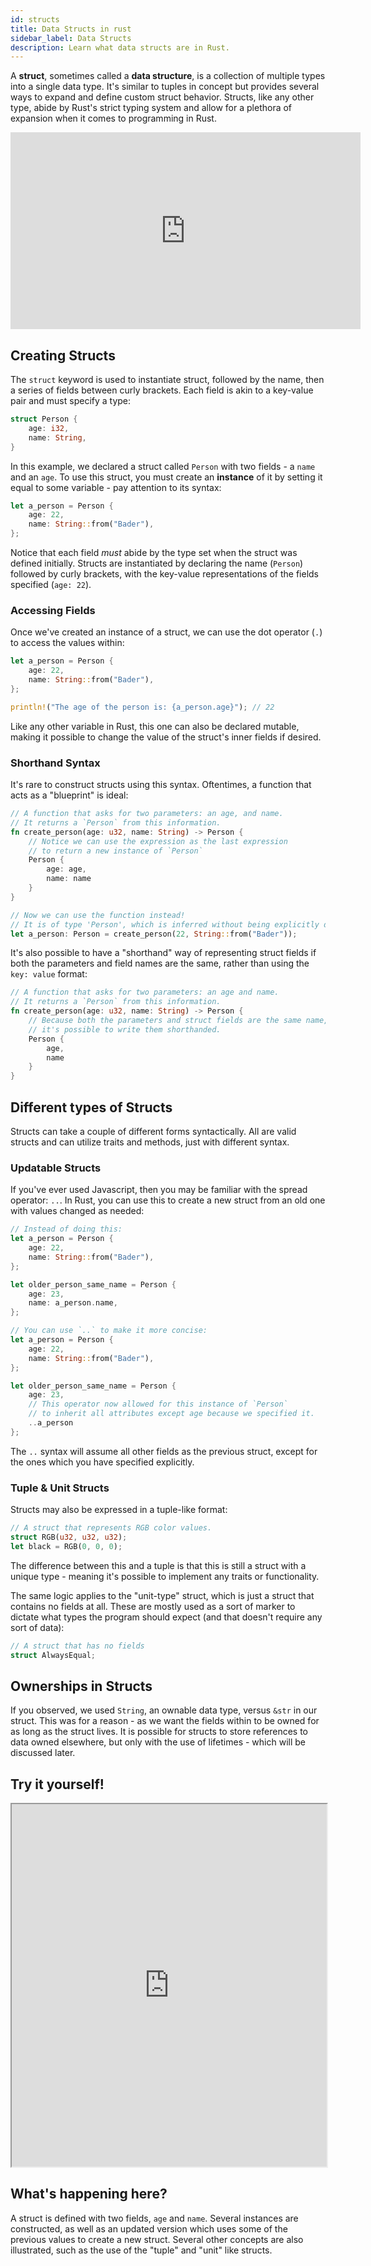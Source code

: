 ```yaml
---
id: structs
title: Data Structs in rust
sidebar_label: Data Structs
description: Learn what data structs are in Rust.
---
```


A **struct**, sometimes called a **data structure**, is a collection of multiple types into a single
data type. It's similar to tuples in concept but provides several ways to expand and define custom
struct behavior. Structs, like any other type, abide by Rust's strict typing system and allow for a
plethora of expansion when it comes to programming in Rust.

<iframe width="560" height="315" src="https://www.youtube.com/embed/RBjaBImXdoA?si=JB2WrDygv_1ziBtn" title="YouTube video player" frameborder="0" allow="accelerometer; autoplay; clipboard-write; encrypted-media; gyroscope; picture-in-picture; web-share" allowfullscreen></iframe>

## Creating Structs

The `struct` keyword is used to instantiate struct, followed by the name, then a series of fields
between curly brackets. Each field is akin to a key-value pair and must specify a type:

```rust
struct Person {
    age: i32,
    name: String,
}
```

In this example, we declared a struct called `Person` with two fields - a `name` and an `age`. To
use this struct, you must create an **instance** of it by setting it equal to some variable - pay
attention to its syntax:

```rust
let a_person = Person {
    age: 22,
    name: String::from("Bader"),
};
```

Notice that each field _must_ abide by the type set when the struct was defined initially. Structs
are instantiated by declaring the name (`Person`) followed by curly brackets, with the key-value
representations of the fields specified (`age: 22`).

### Accessing Fields

Once we've created an instance of a struct, we can use the dot operator (`.`) to access the values
within:

```rust
let a_person = Person {
    age: 22,
    name: String::from("Bader"),
};

println!("The age of the person is: {a_person.age}"); // 22
```

Like any other variable in Rust, this one can also be declared mutable, making it possible to change
the value of the struct's inner fields if desired.

### Shorthand Syntax

It's rare to construct structs using this syntax. Oftentimes, a function that acts as a "blueprint"
is ideal:

```rust
// A function that asks for two parameters: an age, and name.
// It returns a `Person` from this information.
fn create_person(age: u32, name: String) -> Person {
    // Notice we can use the expression as the last expression
    // to return a new instance of `Person`
    Person {
        age: age,
        name: name
    }
}

// Now we can use the function instead!
// It is of type 'Person', which is inferred without being explicitly defined.
let a_person: Person = create_person(22, String::from("Bader"));
```

It's also possible to have a "shorthand" way of representing struct fields if both the parameters
and field names are the same, rather than using the `key: value` format:

```rust
// A function that asks for two parameters: an age and name.
// It returns a `Person` from this information.
fn create_person(age: u32, name: String) -> Person {
    // Because both the parameters and struct fields are the same name,
    // it's possible to write them shorthanded.
    Person {
        age,
        name
    }
}
```

## Different types of Structs

Structs can take a couple of different forms syntactically. All are valid structs and can utilize
traits and methods, just with different syntax.

### Updatable Structs

If you've ever used Javascript, then you may be familiar with the spread operator: `..`. In Rust,
you can use this to create a new struct from an old one with values changed as needed:

```rust
// Instead of doing this:
let a_person = Person {
    age: 22,
    name: String::from("Bader"),
};

let older_person_same_name = Person {
    age: 23,
    name: a_person.name,
};

// You can use `..` to make it more concise:
let a_person = Person {
    age: 22,
    name: String::from("Bader"),
};

let older_person_same_name = Person {
    age: 23,
    // This operator now allowed for this instance of `Person`
    // to inherit all attributes except age because we specified it.
    ..a_person
};
```

The `..` syntax will assume all other fields as the previous struct, except for the ones which you
have specified explicitly.

### Tuple & Unit Structs

Structs may also be expressed in a tuple-like format:

```rust
// A struct that represents RGB color values.
struct RGB(u32, u32, u32);
let black = RGB(0, 0, 0);
```

The difference between this and a tuple is that this is still a struct with a unique type - meaning
it's possible to implement any traits or functionality.

The same logic applies to the "unit-type" struct, which is just a struct that contains no fields at
all. These are mostly used as a sort of marker to dictate what types the program should expect (and
that doesn't require any sort of data):

```rust
// A struct that has no fields
struct AlwaysEqual;
```

## Ownerships in Structs

If you observed, we used `String`, an ownable data type, versus `&str` in our struct. This was for a
reason - as we want the fields within to be owned for as long as the struct lives. It is possible
for structs to store references to data owned elsewhere, but only with the use of lifetimes - which
will be discussed later.

## Try it yourself!

<iframe width="100%" height="580" src="https://play.rust-lang.org/?version=stable&mode=debug&edition=2021&code=%2F%2F+Defining+a+struct+that+represents+a+Person%0Astruct+Person+%7B%0A++++age%3A+u32%2C%0A++++name%3A+String%2C%0A%7D%0A%0A%2F%2F+Example+of+a+%22tuple-like%22+struct%0Astruct+RGB%28u32%2C+u32%2C+u32%29%3B%0A%0A%2F%2F+A+%22unit-type%22+struct%2C+which+has+no+fields%0Astruct+AlwaysEqual%3B%0A%0A%2F%2F+A+function+that+asks+for+two+parameters%3A+an+age%2C+and+name.%0A%2F%2F+It+returns+a+%60Person%60+from+this+information.%0Afn+create_person%28age%3A+u32%2C+name%3A+String%29+-%3E+Person+%7B%0A++++%2F%2F+Notice+we+can+use+the+expression+as+the+last+expression%0A++++%2F%2F+to+return+a+new+instance+of+%60Person%60%0A++++%2F%2F+Note+the+shorthand+syntax%21%0A++++Person+%7B%0A++++++++age%2C%0A++++++++name%0A++++%7D%0A%7D%0A%0Afn+main%28%29+%7B%0A++++%2F%2F+Defining+a+struct%2C+where+it+takes+%27age%27+as+an+i32+and+%27name%27+as+a+String%0A++++let+a_person+%3D+Person+%7B%0A++++++++age%3A+22%2C%0A++++++++name%3A+String%3A%3Afrom%28%22Bader%22%29%2C%0A++++%7D%3B%0A++++%0A++++%2F%2F+Using+the+dot+operator+to+access+the+%27age%27+field+of+the+struct%0A++++println%21%28%22The+age+of+the+person+is%3A+%7B%7D%22%2C+a_person.age%29%3B+%2F%2F+22%0A++++%0A++++let+other_bader%3A+Person+%3D+create_person%2825%2C+String%3A%3Afrom%28%22OtherBader%22%29%29%3B%0A++++%0A++++%2F%2F+Using+the+%27spread-like-operator%27+to+inherit+previous+struct+values%0A++++let+older_person_same_name+%3D+Person+%7B%0A++++age%3A+23%2C%0A++++%2F%2F+This+operator+now+allowed+for+this+instance+of+%60Person%60%0A++++%2F%2F+to+inherit+all+attributes+except+age%2C+because+we+specified+it.%0A++++..a_person%0A%7D%3B%0A++++%0A%7D%0A"></iframe>

## What's happening here?

A struct is defined with two fields, `age` and `name`. Several instances are constructed, as well as
an updated version which uses some of the previous values to create a new struct. Several other
concepts are also illustrated, such as the use of the "tuple" and "unit" like structs.
